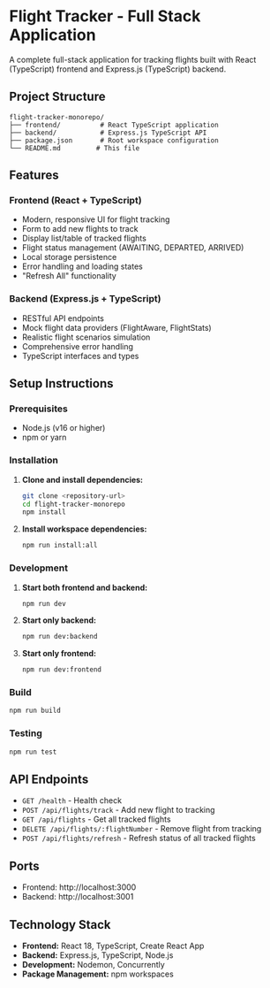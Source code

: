 # Flight Tracker - Full Stack Application

A complete full-stack application for tracking flights built with React (TypeScript) frontend and Express.js (TypeScript) backend.

## Project Structure

```
flight-tracker-monorepo/
├── frontend/          # React TypeScript application
├── backend/           # Express.js TypeScript API
├── package.json       # Root workspace configuration
└── README.md         # This file
```

## Features

### Frontend (React + TypeScript)
- Modern, responsive UI for flight tracking
- Form to add new flights to track
- Display list/table of tracked flights
- Flight status management (AWAITING, DEPARTED, ARRIVED)
- Local storage persistence
- Error handling and loading states
- "Refresh All" functionality

### Backend (Express.js + TypeScript)
- RESTful API endpoints
- Mock flight data providers (FlightAware, FlightStats)
- Realistic flight scenarios simulation
- Comprehensive error handling
- TypeScript interfaces and types

## Setup Instructions

### Prerequisites
- Node.js (v16 or higher)
- npm or yarn

### Installation

1. **Clone and install dependencies:**
   ```bash
   git clone <repository-url>
   cd flight-tracker-monorepo
   npm install
   ```

2. **Install workspace dependencies:**
   ```bash
   npm run install:all
   ```

### Development

1. **Start both frontend and backend:**
   ```bash
   npm run dev
   ```

2. **Start only backend:**
   ```bash
   npm run dev:backend
   ```

3. **Start only frontend:**
   ```bash
   npm run dev:frontend
   ```

### Build

```bash
npm run build
```

### Testing

```bash
npm run test
```

## API Endpoints

- `GET /health` - Health check
- `POST /api/flights/track` - Add new flight to tracking
- `GET /api/flights` - Get all tracked flights
- `DELETE /api/flights/:flightNumber` - Remove flight from tracking
- `POST /api/flights/refresh` - Refresh status of all tracked flights

## Ports

- Frontend: http://localhost:3000
- Backend: http://localhost:3001

## Technology Stack

- **Frontend:** React 18, TypeScript, Create React App
- **Backend:** Express.js, TypeScript, Node.js
- **Development:** Nodemon, Concurrently
- **Package Management:** npm workspaces